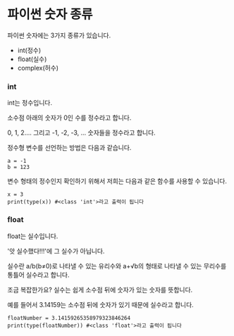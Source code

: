 # 파이썬 숫자 종류
파이썬 숫자에는 3가지 종류가 있습니다.

- int(정수)
- float(실수)
- complex(허수)


### int
int는 정수입니다.

소수점 아래의 숫자가 0인 수를 정수라고 합니다.

0, 1, 2…. 그리고 -1, -2, -3, ... 숫자들을 정수라고 합니다.

정수형 변수를 선언하는 방법은 다음과 같습니다.

```
a = -1
b = 123
```

변수 형태의 정수인지 확인하기 위해서 저희는 다음과 같은 함수를 사용할 수 있습니다.

```
x = 3
print(type(x)) #<class 'int'>라고 출력이 됩니다
```

### float
float는 실수입니다.

'앗 실수했다!!!'에 그 실수가 아닙니다.

실수란 a/b(b≠0)로 나타낼 수 있는 유리수와 a+√b의 형태로 나타낼 수 있는 무리수를 통틀어 실수라고 합니다.

조금 복잡한가요? 실수는 쉽게 소수점 뒤에 숫자가 있는 숫자를 뜻합니다.

예를 들어서 3.14159는 소수점 뒤에 숫자가 있기 때문에 실수라고 합니다.

```
floatNumber = 3.14159265358979323846264
print(type(floatNumber)) #<class 'float'>라고 출력이 됩니다
```
